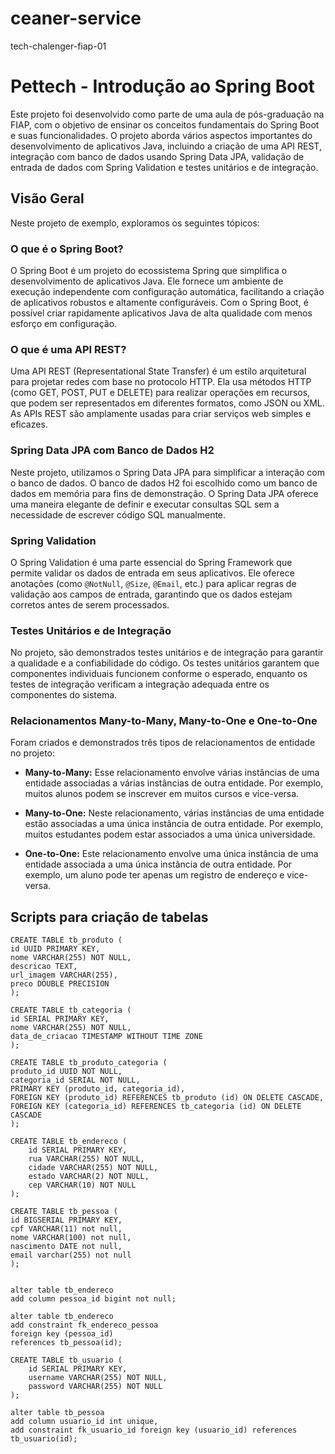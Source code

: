 # ceaner-service
tech-chalenger-fiap-01

# Pettech - Introdução ao Spring Boot

Este projeto foi desenvolvido como parte de uma aula de pós-graduação na FIAP, com o objetivo de ensinar os conceitos fundamentais do Spring Boot e suas funcionalidades. O projeto aborda vários aspectos importantes do desenvolvimento de aplicativos Java, incluindo a criação de uma API REST, integração com banco de dados usando Spring Data JPA, validação de entrada de dados com Spring Validation e testes unitários e de integração.

## Visão Geral

Neste projeto de exemplo, exploramos os seguintes tópicos:

### O que é o Spring Boot?

O Spring Boot é um projeto do ecossistema Spring que simplifica o desenvolvimento de aplicativos Java. Ele fornece um ambiente de execução independente com configuração automática, facilitando a criação de aplicativos robustos e altamente configuráveis. Com o Spring Boot, é possível criar rapidamente aplicativos Java de alta qualidade com menos esforço em configuração.

### O que é uma API REST?

Uma API REST (Representational State Transfer) é um estilo arquitetural para projetar redes com base no protocolo HTTP. Ela usa métodos HTTP (como GET, POST, PUT e DELETE) para realizar operações em recursos, que podem ser representados em diferentes formatos, como JSON ou XML. As APIs REST são amplamente usadas para criar serviços web simples e eficazes.

### Spring Data JPA com Banco de Dados H2

Neste projeto, utilizamos o Spring Data JPA para simplificar a interação com o banco de dados. O banco de dados H2 foi escolhido como um banco de dados em memória para fins de demonstração. O Spring Data JPA oferece uma maneira elegante de definir e executar consultas SQL sem a necessidade de escrever código SQL manualmente.

### Spring Validation

O Spring Validation é uma parte essencial do Spring Framework que permite validar os dados de entrada em seus aplicativos. Ele oferece anotações (como `@NotNull`, `@Size`, `@Email`, etc.) para aplicar regras de validação aos campos de entrada, garantindo que os dados estejam corretos antes de serem processados.

### Testes Unitários e de Integração

No projeto, são demonstrados testes unitários e de integração para garantir a qualidade e a confiabilidade do código. Os testes unitários garantem que componentes individuais funcionem conforme o esperado, enquanto os testes de integração verificam a integração adequada entre os componentes do sistema.

### Relacionamentos Many-to-Many, Many-to-One e One-to-One

Foram criados e demonstrados três tipos de relacionamentos de entidade no projeto:

- **Many-to-Many:** Esse relacionamento envolve várias instâncias de uma entidade associadas a várias instâncias de outra entidade. Por exemplo, muitos alunos podem se inscrever em muitos cursos e vice-versa.

- **Many-to-One:** Neste relacionamento, várias instâncias de uma entidade estão associadas a uma única instância de outra entidade. Por exemplo, muitos estudantes podem estar associados a uma única universidade.

- **One-to-One:** Este relacionamento envolve uma única instância de uma entidade associada a uma única instância de outra entidade. Por exemplo, um aluno pode ter apenas um registro de endereço e vice-versa.

## Scripts para criação de tabelas 

```
CREATE TABLE tb_produto (
id UUID PRIMARY KEY,
nome VARCHAR(255) NOT NULL,
descricao TEXT,
url_imagem VARCHAR(255),
preco DOUBLE PRECISION
);

CREATE TABLE tb_categoria (
id SERIAL PRIMARY KEY,
nome VARCHAR(255) NOT NULL,
data_de_criacao TIMESTAMP WITHOUT TIME ZONE
);

CREATE TABLE tb_produto_categoria (
produto_id UUID NOT NULL,
categoria_id SERIAL NOT NULL,
PRIMARY KEY (produto_id, categoria_id),
FOREIGN KEY (produto_id) REFERENCES tb_produto (id) ON DELETE CASCADE,
FOREIGN KEY (categoria_id) REFERENCES tb_categoria (id) ON DELETE CASCADE
);

CREATE TABLE tb_endereco (
    id SERIAL PRIMARY KEY,
    rua VARCHAR(255) NOT NULL,
    cidade VARCHAR(255) NOT NULL,
    estado VARCHAR(2) NOT NULL,
    cep VARCHAR(10) NOT NULL
);

CREATE TABLE tb_pessoa (
id BIGSERIAL PRIMARY KEY,
cpf VARCHAR(11) not null,
nome VARCHAR(100) not null,
nascimento DATE not null,
email varchar(255) not null
);


alter table tb_endereco 
add column pessoa_id bigint not null;

alter table tb_endereco 
add constraint fk_endereco_pessoa
foreign key (pessoa_id)
references tb_pessoa(id);

CREATE TABLE tb_usuario (
    id SERIAL PRIMARY KEY,
    username VARCHAR(255) NOT NULL,
   	password VARCHAR(255) NOT NULL
);

alter table tb_pessoa 
add column usuario_id int unique,
add constraint fk_usuario_id foreign key (usuario_id) references tb_usuario(id);


```
